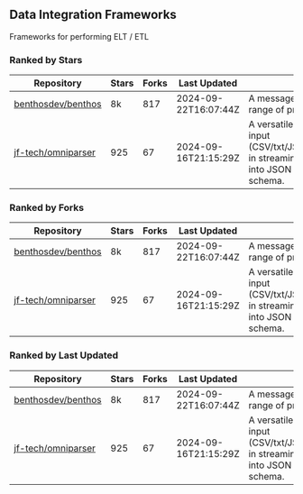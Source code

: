 ## Data Integration Frameworks

Frameworks for performing ELT / ETL

### Ranked by Stars

| Repository | Stars | Forks | Last Updated | Description | 
|------------|-------|-------|--------------|-------------|
| [benthosdev/benthos](https://github.com/benthosdev/benthos) | 8k | 817 | 2024-09-22T16:07:44Z |  A message streaming bridge between a range of protocols. |
| [jf-tech/omniparser](https://github.com/jf-tech/omniparser) | 925 | 67 | 2024-09-16T21:15:29Z |  A versatile ETL library that parses text input (CSV/txt/JSON/XML/EDI/X12/EDIFACT/etc) in streaming fashion and transforms data into JSON output using data-driven schema. |

### Ranked by Forks

| Repository | Stars | Forks | Last Updated | Description | 
|------------|-------|-------|--------------|-------------|
| [benthosdev/benthos](https://github.com/benthosdev/benthos) | 8k | 817 | 2024-09-22T16:07:44Z |  A message streaming bridge between a range of protocols. |
| [jf-tech/omniparser](https://github.com/jf-tech/omniparser) | 925 | 67 | 2024-09-16T21:15:29Z |  A versatile ETL library that parses text input (CSV/txt/JSON/XML/EDI/X12/EDIFACT/etc) in streaming fashion and transforms data into JSON output using data-driven schema. |

### Ranked by Last Updated

| Repository | Stars | Forks | Last Updated | Description | 
|------------|-------|-------|--------------|-------------|
| [benthosdev/benthos](https://github.com/benthosdev/benthos) | 8k | 817 | 2024-09-22T16:07:44Z |  A message streaming bridge between a range of protocols. |
| [jf-tech/omniparser](https://github.com/jf-tech/omniparser) | 925 | 67 | 2024-09-16T21:15:29Z |  A versatile ETL library that parses text input (CSV/txt/JSON/XML/EDI/X12/EDIFACT/etc) in streaming fashion and transforms data into JSON output using data-driven schema. |

